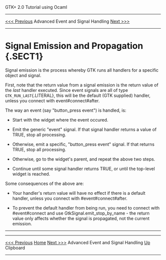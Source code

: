   GTK+ 2.0 Tutorial using Ocaml
  ------------------------------- ------------------------------------ ---------------------------
  [\<\<\< Previous](c1957.html)   Advanced Event and Signal Handling   [Next \>\>\>](c1991.html)

* * * * *

Signal Emission and Propagation {.SECT1}
===============================

Signal emission is the process whereby GTK runs all handlers for a
specific object and signal.

First, note that the return value from a signal emission is the return
value of the *last* handler executed. Since event signals are all of
type `GTK_RUN_LAST`{.LITERAL}, this will be the default (GTK supplied)
handler, unless you connect with event\#connect\#after.

The way an event (say "button\_press event") is handled, is:

-   Start with the widget where the event occured.

-   Emit the generic "event" signal. If that signal handler returns a
    value of TRUE, stop all processing.

-   Otherwise, emit a specific, "button\_press event" signal. If that
    returns TRUE, stop all processing.

-   Otherwise, go to the widget's parent, and repeat the above two
    steps.

-   Continue until some signal handler returns TRUE, or until the
    top-level widget is reached.

Some consequences of the above are:

-   Your handler's return value will have no effect if there is a
    default handler, unless you connect with \#event\#connect\#after.

-   To prevent the default handler from being run, you need to connect
    with \#event\#connect and use GtkSignal.emit\_stop\_by\_name - the
    return value only affects whether the signal is propagated, not the
    current emission.

* * * * *

  ------------------------------------ -------------------- ---------------------------
  [\<\<\< Previous](c1957.html)        [Home](book1.html)   [Next \>\>\>](c1991.html)
  Advanced Event and Signal Handling   [Up](c1957.html)     Clipboard
  ------------------------------------ -------------------- ---------------------------


